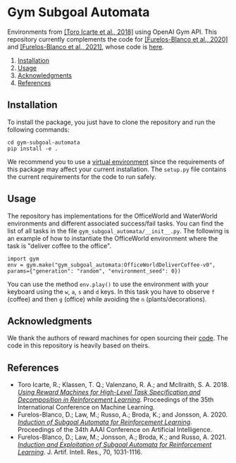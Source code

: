 # Gym Subgoal Automata
Environments from [[Toro Icarte et al., 2018]](#references) using OpenAI Gym API. This repository currently complements
the code for [[Furelos-Blanco et al., 2020]](#references) and [[Furelos-Blanco et al., 2021]](#references), 
whose code is [here](https://github.com/ertsiger/induction-subgoal-automata-rl).

1. [Installation](#installation)
1. [Usage](#usage)
1. [Acknowledgments](#acks)
1. [References](#references)

## <a name="installation"></a>Installation
To install the package, you just have to clone the repository and run the following commands:
```
cd gym-subgoal-automata
pip install -e .
```

We recommend you to use a [virtual environment](https://docs.python.org/3/tutorial/venv.html) since the requirements of 
this package may affect your current installation. The `setup.py` file contains the current requirements for the code to run safely.

## <a name="usage"></a>Usage
The repository has implementations for the OfficeWorld and WaterWorld environments and different associated success/fail tasks. 
You can find the list of all tasks in the file `gym_subgoal_automata/__init__.py`. The following is an example of how to
instantiate the OfficeWorld environment where the task is "deliver coffee to the office".

```
import gym
env = gym.make("gym_subgoal_automata:OfficeWorldDeliverCoffee-v0", params={"generation": "random", "environment_seed": 0})
```

You can use the method `env.play()` to use the environment with your keyboard using the `w`, `a`, `s` and `d` keys. In this task you have to observe `f` (coffee) and then `g` (office) while avoiding the `n` (plants/decorations).

## <a name="acks"></a>Acknowledgments
We thank the authors of reward machines for open sourcing their [code](https://bitbucket.org/RToroIcarte/qrm). The code 
in this repository is heavily based on theirs.

## <a name="references"></a>References
* Toro Icarte, R.; Klassen, T. Q.; Valenzano, R. A.; and McIlraith, S. A. 2018. [_Using Reward Machines for High-Level Task Specification and Decomposition in Reinforcement Learning_](http://proceedings.mlr.press/v80/icarte18a.html). Proceedings of the 35th International Conference on Machine Learning.
* Furelos-Blanco, D.; Law, M.; Russo, A.; Broda, K.; and Jonsson, A. 2020. [_Induction of Subgoal Automata for Reinforcement Learning_](https://doi.org/10.1609/aaai.v34i04.5802). Proceedings of the 34th AAAI Conference on Artificial Intelligence.
* Furelos-Blanco, D.; Law, M.; Jonsson, A.; Broda, K.; and Russo, A. 2021. [_Induction and Exploitation of Subgoal Automata for Reinforcement Learning_](https://jair.org/index.php/jair/article/view/12372). J. Artif. Intell. Res., 70, 1031-1116.


